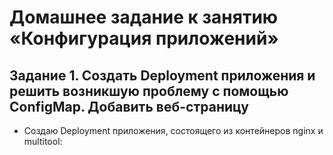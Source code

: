 # Домашнее задание к занятию «Конфигурация приложений»

## Задание 1. Создать Deployment приложения и решить возникшую проблему с помощью ConfigMap. Добавить веб-страницу

* Создаю Deployment приложения, состоящего из контейнеров nginx и multitool:

[]()